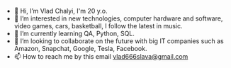 - 👋 Hi, I’m Vlad Chalyi, I'm 20 y.o.
- 👀 I’m interested in new technologies, computer hardware and software, video games, cars, basketball, I follow the latest in music.
- 🌱 I’m currently learning QA, Python, SQL.
- 💞️ I’m looking to collaborate on the future with big IT companies such as Amazon, Snapchat, Google, Tesla, Facebook.
- 📫 How to reach me by this email vlad666slava@gmail.com

<!---
chalyk/chalyk is a ✨ special ✨ repository because its `README.md` (this file) appears on your GitHub profile.
You can click the Preview link to take a look at your changes.
--->
